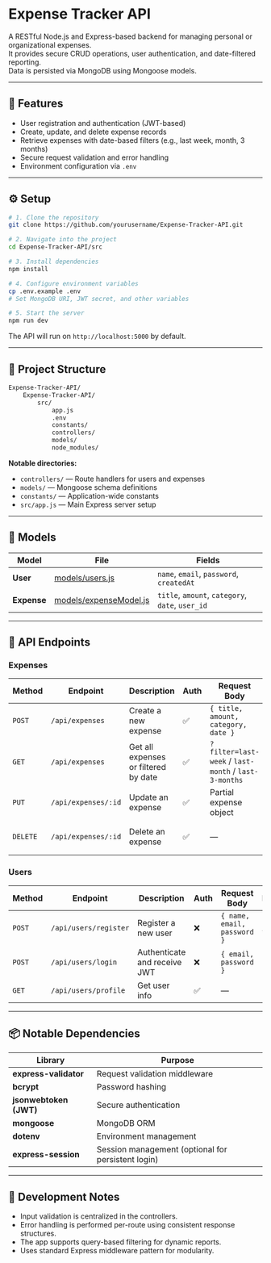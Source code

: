 # Expense Tracker API

A RESTful Node.js and Express-based backend for managing personal or organizational expenses.  
It provides secure CRUD operations, user authentication, and date-filtered reporting.  
Data is persisted via MongoDB using Mongoose models.

---

## 🧩 Features

- User registration and authentication (JWT-based)
- Create, update, and delete expense records
- Retrieve expenses with date-based filters (e.g., last week, month, 3 months)
- Secure request validation and error handling
- Environment configuration via `.env`

---

## ⚙️ Setup

```bash
# 1. Clone the repository
git clone https://github.com/yourusername/Expense-Tracker-API.git

# 2. Navigate into the project
cd Expense-Tracker-API/src

# 3. Install dependencies
npm install

# 4. Configure environment variables
cp .env.example .env
# Set MongoDB URI, JWT secret, and other variables

# 5. Start the server
npm run dev
```

The API will run on `http://localhost:5000` by default.

---

## 📁 Project Structure

```bash
Expense-Tracker-API/
    Expense-Tracker-API/
        src/
            app.js
            .env
            constants/
            controllers/
            models/
            node_modules/
```

**Notable directories:**
- `controllers/` — Route handlers for users and expenses  
- `models/` — Mongoose schema definitions  
- `constants/` — Application-wide constants  
- `src/app.js` — Main Express server setup  

---

## 🧠 Models

| Model | File | Fields |
|-------|------|--------|
| **User** | [models/users.js](src/models/users.js) | `name`, `email`, `password`, `createdAt` |
| **Expense** | [models/expenseModel.js](src/models/expenseModel.js) | `title`, `amount`, `category`, `date`, `user_id` |

---

## 🔌 API Endpoints

### **Expenses**

| Method | Endpoint | Description | Auth | Request Body | Response |
|--------|-----------|--------------|------|---------------|-----------|
| `POST` | `/api/expenses` | Create a new expense | ✅ | `{ title, amount, category, date }` | `{ expense: {...} }` |
| `GET` | `/api/expenses` | Get all expenses or filtered by date | ✅ | `?filter=last-week` / `last-month` / `last-3-months` | `{ allExpenses: [...] }` |
| `PUT` | `/api/expenses/:id` | Update an expense | ✅ | Partial expense object | `{ expense: {...} }` |
| `DELETE` | `/api/expenses/:id` | Delete an expense | ✅ | — | `{ msg: "Deleted successfully" }` |

### **Users**

| Method | Endpoint | Description | Auth | Request Body | Response |
|--------|-----------|-------------|------|---------------|-----------|
| `POST` | `/api/users/register` | Register a new user | ❌ | `{ name, email, password }` | `{ user, token }` |
| `POST` | `/api/users/login` | Authenticate and receive JWT | ❌ | `{ email, password }` | `{ token }` |
| `GET` | `/api/users/profile` | Get user info | ✅ | — | `{ user: {...} }` |

---

## 📦 Notable Dependencies

| Library | Purpose |
|----------|----------|
| **express-validator** | Request validation middleware |
| **bcrypt** | Password hashing |
| **jsonwebtoken (JWT)** | Secure authentication |
| **mongoose** | MongoDB ORM |
| **dotenv** | Environment management |
| **express-session** | Session management (optional for persistent login) |

---

## 🧰 Development Notes

- Input validation is centralized in the controllers.
- Error handling is performed per-route using consistent response structures.
- The app supports query-based filtering for dynamic reports.
- Uses standard Express middleware pattern for modularity.
